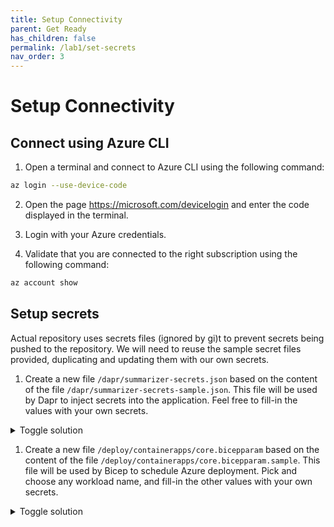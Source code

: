 ```yaml
---
title: Setup Connectivity
parent: Get Ready
has_children: false
permalink: /lab1/set-secrets
nav_order: 3
---
```


# Setup Connectivity

## Connect using Azure CLI

1. Open a terminal and connect to Azure CLI using the following command:

```bash
az login --use-device-code
```

2. Open the page https://microsoft.com/devicelogin and enter the code displayed in the terminal.

3. Login with your Azure credentials.

4. Validate that you are connected to the right subscription using the following command:

```bash
az account show
```

## Setup secrets

Actual repository uses secrets files (ignored by gi)t to prevent secrets being pushed to the repository. We will need to reuse the sample secret files provided, duplicating and updating them with our own secrets.

1. Create a new file `/dapr/summarizer-secrets.json` based on the content of the file  `/dapr/summarizer-secrets-sample.json`. This file will be used by Dapr to inject secrets into the application. Feel free to fill-in the values with your own secrets.

<details markdown="block">
  <summary>
    Toggle solution
  </summary>

```json
{
  "OPENAI-API-KEY": "",
  "OPENAI-API-ENDPOINT": "",
}
```
</details>

1. Create a new file `/deploy/containerapps/core.bicepparam` based on the content of the file `/deploy/containerapps/core.bicepparam.sample`. This file will be used by Bicep to schedule Azure deployment. Pick and choose any workload name, and fill-in the other values with your own secrets.

<details markdown="block">
  <summary>
    Toggle solution
  </summary>

```bicepparam
using './core.bicep'

param openAiApiKey = ''
param openAiApiEndpoint = ''

```
</details>